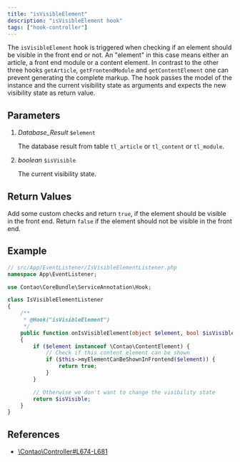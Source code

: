 ```yaml
---
title: "isVisibleElement"
description: "isVisibleElement hook"
tags: ["hook-controller"]
---
```



The `isVisibleElement` hook is triggered when checking if an element should be
visible in the front end or not. An "element" in this case means either an article,
a front end module or a content element. In contrast to the other three hooks
`getArticle`, `getFrontendModule` and `getContentElement` one can prevent generating
the complete markup. The hook passes the model of the instance and the current
visibility state as arguments and expects the new visibility state as return value.


## Parameters

1. *Database_Result* `$element`

    The database result from table `tl_article` or `tl_content` or `tl_module`.

2. *boolean* `$isVisible`

    The current visibility state.


## Return Values

Add some custom checks and return `true`, if the element should be visible in the front end.
Return `false` if the element should not be visible in the front end.


## Example

```php
// src/App/EventListener/IsVisibleElementListener.php
namespace App\EventListener;

use Contao\CoreBundle\ServiceAnnotation\Hook;

class IsVisibleElementListener
{
    /**
     * @Hook("isVisibleElement")
     */
    public function onIsVisibleElement(object $element, bool $isVisible): bool
    {
        if ($element instanceof \Contao\ContentElement) {
            // Check if this content element can be shown
            if ($this->myElementCanBeShownInFrontend($element)) {
                return true;
            }
        }

        // Otherwise we don't want to change the visibility state
        return $isVisible;
    }
}
```

## References

* [\Contao\Controller#L674-L681](https://github.com/contao/contao/blob/4.7.6/core-bundle/src/Resources/contao/library/Contao/Controller.php#L674-L681)
